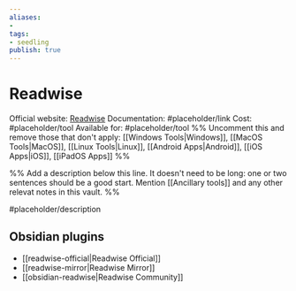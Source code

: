 ```yaml
---
aliases: 
- 
tags:
- seedling
publish: true
---
```


# Readwise 

Official website: [Readwise](https://readwise.io/i/ac9)
Documentation: #placeholder/link 
Cost: #placeholder/tool
Available for: #placeholder/tool %% Uncomment this and remove those that don't apply: [[Windows Tools|Windows]], [[MacOS Tools|MacOS]], [[Linux Tools|Linux]], [[Android Apps|Android]], [[iOS Apps|iOS]], [[iPadOS Apps]] %%

%% Add a description below this line. It doesn't need to be long: one or two sentences should be a good start. Mention [[Ancillary tools]] and any other relevat notes in this vault. %%

#placeholder/description 


## Obsidian plugins

- [[readwise-official|Readwise Official]]
- [[readwise-mirror|Readwise Mirror]]
- [[obsidian-readwise|Readwise Community]]